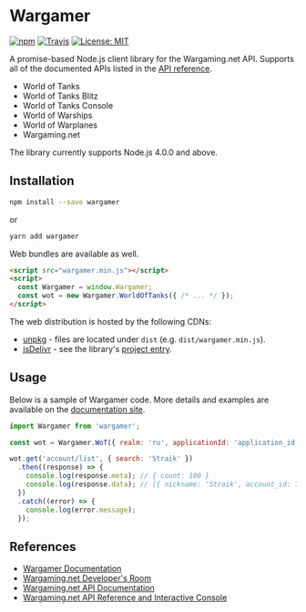 # Wargamer
[![npm](https://img.shields.io/npm/v/wargamer.svg?style=flat-square)](https://www.npmjs.com/package/wargamer)
[![Travis](https://img.shields.io/travis/rust-lang/rust.svg?style=flat-square)](https://travis-ci.org/hkwu/wargamer)
[![License: MIT](https://img.shields.io/badge/License-MIT-yellow.svg?style=flat-square)](https://opensource.org/licenses/MIT)

A promise-based Node.js client library for the Wargaming.net API. Supports all of the documented APIs listed in the [API reference](https://developers.wargaming.net/reference/).

- World of Tanks
- World of Tanks Blitz
- World of Tanks Console
- World of Warships
- World of Warplanes
- Wargaming.net

The library currently supports Node.js 4.0.0 and above.

## Installation
```bash
npm install --save wargamer
```

or

```bash
yarn add wargamer
```

Web bundles are available as well.

```html
<script src="wargamer.min.js"></script>
<script>
  const Wargamer = window.Wargamer;
  const wot = new Wargamer.WorldOfTanks({ /* ... */ });
</script>
```

The web distribution is hosted by the following CDNs:
- [unpkg](https://unpkg.com/#/) - files are located under `dist` (e.g. `dist/wargamer.min.js`).
- [jsDelivr](https://www.jsdelivr.com/) - see the library's [project entry](https://www.jsdelivr.com/projects/wargamer).

## Usage
Below is a sample of Wargamer code. More details and examples are available on the [documentation site](https://wargamer.js.org/).

```js
import Wargamer from 'wargamer';

const wot = Wargamer.WoT({ realm: 'ru', applicationId: 'application_id'});

wot.get('account/list', { search: 'Straik' })
  .then((response) => {
    console.log(response.meta); // { count: 100 }
    console.log(response.data); // [{ nickname: 'Straik', account_id: 73892 }, ...]
  })
  .catch((error) => {
    console.log(error.message);
  });
```

## References
- [Wargamer Documentation](https://wargamer.js.org/)
- [Wargaming.net Developer's Room](https://developers.wargaming.net/)
- [Wargaming.net API Documentation](https://developers.wargaming.net/documentation/)
- [Wargaming.net API Reference and Interactive Console](https://developers.wargaming.net/reference/)
